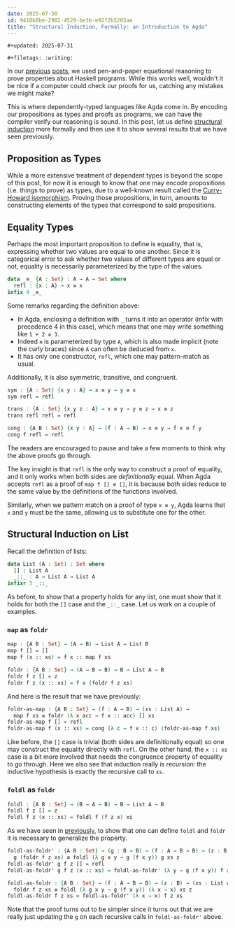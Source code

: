 ```yaml
---
date: 2025-07-30
id: 9410b8be-2982-4529-be3b-e92f2b5205ae
title: "Structural Induction, Formally: an Introduction to Agda"
---
```


```{=org}
#+updated: 2025-07-31
```
```{=org}
#+filetags: :writing:
```
In our [previous](./2024-10-23-structural-induction.html) [posts](./2024-10-25-folding-left-and-right.html), we used pen-and-paper equational reasoning to prove properties about Haskell programs.
While this works well, wouldn\'t it be nice if a computer could check our proofs for us, catching any mistakes we might make?

This is where dependently-typed languages like Agda come in.
By encoding our propositions as types and proofs as programs, we can have the compiler verify our reasoning is sound.
In this post, let us define [structural induction](./2024-10-23-structural-induction.html) more formally and then use it to show several results that we have seen previously.

## Proposition as Types

While a more extensive treatment of dependent types is beyond the scope of this post, for now it is enough to know that one may encode propositions (i.e. things to prove) as types, due to a well-known result called the [Curry-Howard isomorphism](https://en.wikipedia.org/wiki/Curry%E2%80%93Howard_correspondence).
Proving those propositions, in turn, amounts to constructing elements of the types that correspond to said propositions.

## Equality Types

Perhaps the most important proposition to define is equality, that is, expressing whether two values are equal to one another.
Since it is categorical error to ask whether two values of different types are equal or not, equality is necessarily parameterized by the type of the values.

``` agda
data _≡_ {A : Set} : A → A → Set where
  refl : {x : A} → x ≡ x
infix 4 _≡_
```

Some remarks regarding the definition above:

- In Agda, enclosing a definition with `_` turns it into an operator (infix with precedence 4 in this case), which means that one may write something like `1 + 2 ≡ 3`.
- Indeed `≡` is parameterized by type `A`, which is also made implicit (note the curly braces) since `A` can often be deduced from `x`.
- It has only one constructor, `refl`, which one may pattern-match as usual.

Additionally, it is also symmetric, transitive, and congruent.

``` agda
sym : {A : Set} {x y : A} → x ≡ y → y ≡ x
sym refl = refl

trans : {A : Set} {x y z : A} → x ≡ y → y ≡ z → x ≡ z
trans refl refl = refl

cong : {A B : Set} {x y : A} → (f : A → B) → x ≡ y → f x ≡ f y
cong f refl = refl
```

The readers are encouraged to pause and take a few moments to think why the above proofs go through.

The key insight is that `refl` is the only way to construct a proof of equality, and it only works when both sides are *definitionally* equal.
When Agda accepts `refl` as a proof of `map f [] ≡ []`, it is because both sides reduce to the same value by the definitions of the functions involved.

Similarly, when we pattern match on a proof of type `x ≡ y`, Agda learns that `x` and `y` must be the same, allowing us to substitute one for the other.

## Structural Induction on List

Recall the definition of lists:

``` agda
data List (A : Set) : Set where
  [] : List A
  _::_ : A → List A → List A
infixr 5 _::_
```

As before, to show that a property holds for any list, one must show that it holds for both the `[]` case and the `_::_` case.
Let us work on a couple of examples.

### `map` as `foldr`

``` agda
map : {A B : Set} → (A → B) → List A → List B
map f [] = []
map f (x :: xs) = f x :: map f xs

foldr : {A B : Set} → (A → B → B) → B → List A → B
foldr f z [] = z
foldr f z (x :: xs) = f x (foldr f z xs)
```

And here is the result that we have previously:

``` agda
foldr-as-map : {A B : Set} → (f : A → B) → (xs : List A) →
  map f xs ≡ foldr (λ x acc → f x :: acc) [] xs
foldr-as-map f [] = refl
foldr-as-map f (x :: xs) = cong (λ c → f x :: c) (foldr-as-map f xs)
```

Like before, the `[]` case is trivial (both sides are definitionally equal) so one may construct the equality directly with `refl`.
On the other hand, the `x :: xs` case is a bit more involved that needs the congruence property of equality to go through.
Here we also see that induction really is recursion: the inductive hypothesis is exactly the recursive call to `xs`.

### `foldl` as `foldr`

``` agda
foldl : {A B : Set} → (B → A → B) → B → List A → B
foldl f z [] = z
foldl f z (x :: xs) = foldl f (f z x) xs
```

As we have seen in [previously](./2024-10-25-folding-left-and-right.html), to show that one can define `foldl` and `foldr` it is necessary to generalize the property.

``` agda
foldl-as-foldr' : {A B : Set} → (g : B → B) → (f : A → B → B) → (z : B) → (xs : List A) →
  g (foldr f z xs) ≡ foldl (λ g x y → g (f x y)) g xs z
foldl-as-foldr' g f z [] = refl
foldl-as-foldr' g f z (x :: xs) = foldl-as-foldr' (λ y → g (f x y)) f z xs

foldl-as-foldr : {A B : Set} → (f : A → B → B) → (z : B) → (xs : List A) →
  foldr f z xs ≡ foldl (λ g x y → g (f x y)) (λ x → x) xs z
foldl-as-foldr f z xs = foldl-as-foldr' (λ x → x) f z xs
```

Note that the proof turns out to be simpler since it turns out that we are really just updating the `g` on each recursive calls in `foldl-as-foldr'` above.
